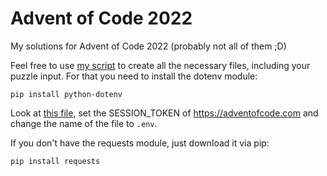 # Advent of Code 2022

My solutions for Advent of Code 2022 (probably not all of them ;D)

Feel free to use [my script](create_files.py) to create all the necessary files, including your puzzle input. For that you need to install the dotenv module:

`pip install python-dotenv`

Look at [this file](.env.example), set the SESSION_TOKEN of https://adventofcode.com and change the name of the file to `.env`.

If you don't have the requests module, just download it via pip:

`pip install requests`